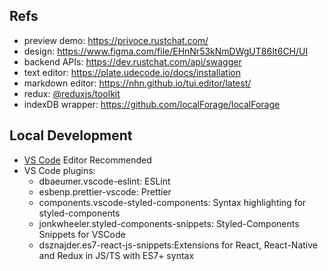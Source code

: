 ## Refs

- preview demo: https://privoce.rustchat.com/
- design: https://www.figma.com/file/EHnNr53kNmDWgUT86It6CH/UI
- backend APIs: https://dev.rustchat.com/api/swagger
- text editor: https://plate.udecode.io/docs/installation
- markdown editor: https://nhn.github.io/tui.editor/latest/
- redux: [@reduxjs/toolkit](https://redux-toolkit.js.org/introduction/getting-started)
- indexDB wrapper: https://github.com/localForage/localForage

## Local Development

- [VS Code](https://code.visualstudio.com/) Editor Recommended
- VS Code plugins:
  - dbaeumer.vscode-eslint: ESLint
  - esbenp.prettier-vscode: Prettier
  - components.vscode-styled-components: Syntax highlighting for styled-components
  - jonkwheeler.styled-components-snippets: Styled-Components Snippets for VSCode
  - dsznajder.es7-react-js-snippets:Extensions for React, React-Native and Redux in JS/TS with ES7+ syntax
